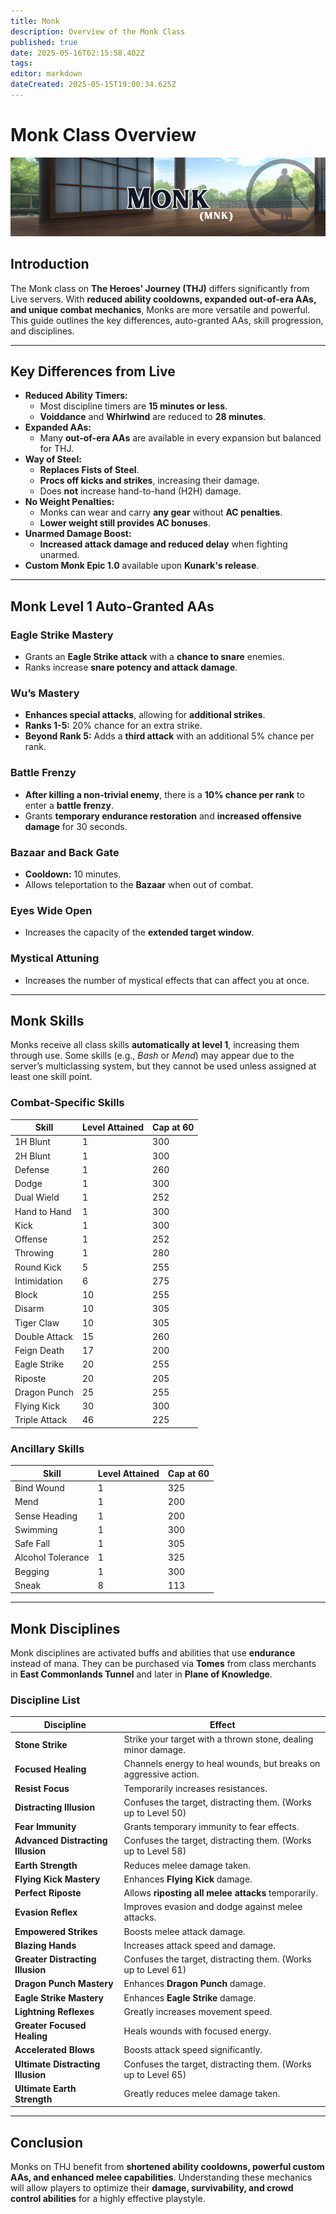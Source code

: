 ```yaml
---
title: Monk
description: Overview of the Monk Class
published: true
date: 2025-05-16T02:15:58.402Z
tags: 
editor: markdown
dateCreated: 2025-05-15T19:00:34.625Z
---
```


# Monk Class Overview

![](/monkpage.png)

## Introduction

The Monk class on **The Heroes' Journey (THJ)** differs significantly from Live servers. With **reduced ability cooldowns, expanded out-of-era AAs, and unique combat mechanics**, Monks are more versatile and powerful. This guide outlines the key differences, auto-granted AAs, skill progression, and disciplines.

---

## Key Differences from Live

-   **Reduced Ability Timers:**
    -   Most discipline timers are **15 minutes or less**.
    -   **Voiddance** and **Whirlwind** are reduced to **28 minutes**.
-   **Expanded AAs:**
    -   Many **out-of-era AAs** are available in every expansion but balanced for THJ.
-   **Way of Steel:**
    -   **Replaces Fists of Steel**.
    -   **Procs off kicks and strikes**, increasing their damage.
    -   Does **not** increase hand-to-hand (H2H) damage.
-   **No Weight Penalties:**
    -   Monks can wear and carry **any gear** without **AC penalties**.
    -   **Lower weight still provides AC bonuses**.
-   **Unarmed Damage Boost:**
    -   **Increased attack damage and reduced delay** when fighting unarmed.
-   **Custom Monk Epic 1.0** available upon **Kunark's release**.

---

## Monk Level 1 Auto-Granted AAs

### Eagle Strike Mastery

-   Grants an **Eagle Strike attack** with a **chance to snare** enemies.
-   Ranks increase **snare potency and attack damage**.

### Wu’s Mastery

-   **Enhances special attacks**, allowing for **additional strikes**.
-   **Ranks 1-5:** 20% chance for an extra strike.
-   **Beyond Rank 5:** Adds a **third attack** with an additional 5% chance per rank.

### Battle Frenzy

-   **After killing a non-trivial enemy**, there is a **10% chance per rank** to enter a **battle frenzy**.
-   Grants **temporary endurance restoration** and **increased offensive damage** for 30 seconds.

### Bazaar and Back Gate

-   **Cooldown:** 10 minutes.
-   Allows teleportation to the **Bazaar** when out of combat.

### Eyes Wide Open

-   Increases the capacity of the **extended target window**.

### Mystical Attuning

-   Increases the number of mystical effects that can affect you at once.

---

## Monk Skills

Monks receive all class skills **automatically at level 1**, increasing them through use. Some skills (e.g., *Bash* or *Mend*) may appear due to the server’s multiclassing system, but they cannot be used unless assigned at least one skill point.

### Combat-Specific Skills

| Skill | Level Attained | Cap at 60 |
| --- | --- | --- |
| 1H Blunt | 1   | 300 |
| 2H Blunt | 1   | 300 |
| Defense | 1   | 260 |
| Dodge | 1   | 300 |
| Dual Wield | 1   | 252 |
| Hand to Hand | 1   | 300 |
| Kick | 1   | 300 |
| Offense | 1   | 252 |
| Throwing | 1   | 280 |
| Round Kick | 5   | 255 |
| Intimidation | 6   | 275 |
| Block | 10  | 255 |
| Disarm | 10  | 305 |
| Tiger Claw | 10  | 305 |
| Double Attack | 15  | 260 |
| Feign Death | 17  | 200 |
| Eagle Strike | 20  | 255 |
| Riposte | 20  | 205 |
| Dragon Punch | 25  | 255 |
| Flying Kick | 30  | 300 |
| Triple Attack | 46  | 225 |

### Ancillary Skills

| Skill | Level Attained | Cap at 60 |
| --- | --- | --- |
| Bind Wound | 1   | 325 |
| Mend | 1   | 200 |
| Sense Heading | 1   | 200 |
| Swimming | 1   | 300 |
| Safe Fall | 1   | 305 |
| Alcohol Tolerance | 1   | 325 |
| Begging | 1   | 300 |
| Sneak | 8   | 113 |

---

## Monk Disciplines

Monk disciplines are activated buffs and abilities that use **endurance** instead of mana. They can be purchased via **Tomes** from class merchants in **East Commonlands Tunnel** and later in **Plane of Knowledge**.

### Discipline List

| Discipline | Effect |
| --- | --- |
| **Stone Strike** | Strike your target with a thrown stone, dealing minor damage. |
| **Focused Healing** | Channels energy to heal wounds, but breaks on aggressive action. |
| **Resist Focus** | Temporarily increases resistances. |
| **Distracting Illusion** | Confuses the target, distracting them. (Works up to Level 50) |
| **Fear Immunity** | Grants temporary immunity to fear effects. |
| **Advanced Distracting Illusion** | Confuses the target, distracting them. (Works up to Level 58) |
| **Earth Strength** | Reduces melee damage taken. |
| **Flying Kick Mastery** | Enhances **Flying Kick** damage. |
| **Perfect Riposte** | Allows **riposting all melee attacks** temporarily. |
| **Evasion Reflex** | Improves evasion and dodge against melee attacks. |
| **Empowered Strikes** | Boosts melee attack damage. |
| **Blazing Hands** | Increases attack speed and damage. |
| **Greater Distracting Illusion** | Confuses the target, distracting them. (Works up to Level 61) |
| **Dragon Punch Mastery** | Enhances **Dragon Punch** damage. |
| **Eagle Strike Mastery** | Enhances **Eagle Strike** damage. |
| **Lightning Reflexes** | Greatly increases movement speed. |
| **Greater Focused Healing** | Heals wounds with focused energy. |
| **Accelerated Blows** | Boosts attack speed significantly. |
| **Ultimate Distracting Illusion** | Confuses the target, distracting them. (Works up to Level 65) |
| **Ultimate Earth Strength** | Greatly reduces melee damage taken. |

---

## Conclusion

Monks on THJ benefit from **shortened ability cooldowns, powerful custom AAs, and enhanced melee capabilities**. Understanding these mechanics will allow players to optimize their **damage, survivability, and crowd control abilities** for a highly effective playstyle.